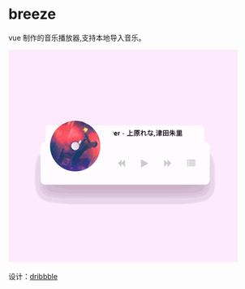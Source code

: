 # breeze

vue 制作的音乐播放器,支持本地导入音乐。

![预览](./image/music.gif)

设计：[dribbble](https://dribbble.com/shots/4240318-Made-with-InVision-Studio-Music-Player)
